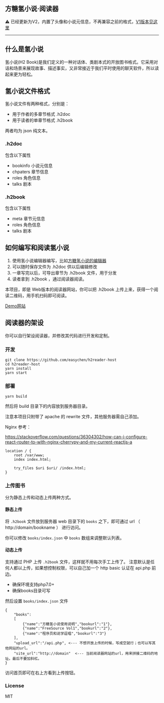 ## 方糖氢小说·阅读器

⚠️ 已经更新为V2，内置了头像和小说元信息，不再兼容之前的格式，[V1版本见这里](https://github.com/easychen/h2webreader/tree/v1)

---
## 什么是氢小说

氢小说(H2 Book)是我们定义的一种对话体、类剧本式的开放图书格式。它采用对话和场景来展现故事、描述事实，又非常接近于我们平时使用的聊天软件，所以读起来更为轻松。

## 氢小说文件格式

氢小说文件有两种格式，分别是：

- 用于作者的多章节格式 .h2doc
- 用于读者的单章节格式 .h2book

两者均为 json 纯文本。

### .h2doc

包含以下属性

- bookinfo 小说元信息
- chpaters 章节信息
- roles 角色信息
- talks 剧本

### .h2book 

包含以下属性

- meta 章节元信息
- roles 角色信息
- talks 剧本

## 如何编写和阅读氢小说

1. 使用氢小说编辑器编写，比如[方糖氢小说的编辑器](https://qing.ftqq.com)
2. 可以随时保存文件为 .h2doc 供以后编辑修改
3. 一章写完以后，可导出章节为 .h2book 文件，用于分发 
4. 读者拿到 .h2book ，通过阅读器阅读。

本项目，即是 Web版本的阅读器网站，你可以把 .h2book 上传上来，获得一个阅读二维码，用手机扫码即可阅读。

[Demo网站](https://du.slidechan.com)

## 阅读器的架设

你可以自行架设阅读器，并修改其代码进行开发和定制。

### 开发

```
git clone https://github.com/easychen/h2reader-host
cd h2reader-host
yarn install
yarn start
```

### 部署

```
yarn build
```

然后将 build 目录下的内容放到服务器目录。

注意本项目只附带了 apache 的 rewrite 文件，其他服务器需自己添加。

Nginx 参考：

https://stackoverflow.com/questions/36304302/how-can-i-configure-react-router-to-with-nginx-cherrypy-and-my-current-reactjs-a
```
location / {
    root /var/www;
    index index.html;

    try_files $uri $uri/ /index.html;
}
```

### 上传图书

分为静态上传和动态上传两种方式。

#### 静态上传

将 `.h2book` 文件放到服务器 web 目录下的 `books` 之下，即可通过 url （ http://domain/bookname ） 进行访问。

你可以修改 `books/index.json` 中 `books` 数组来调整默认列表。


#### 动态上传

支持通过 PHP 上传 `.h2book` 文件，这样就不用每次手工上传了。 注意默认是任何人都以上传，如果想控制权限，可以自己加一个 http basic 认证在 api.php 前边。


- 确保环境支持php7.0+
- 确保books目录可写
  
然后设置 `books/index.json` 文件

```
{
    "books":
    [
        {"name":"方糖氢小说使用说明","bookurl":"1"},
        {"name":"FreeSource Vol1","bookurl":"2"},
        {"name":"程序员和说学逗唱","bookurl":"3"}
    ],
    "upload_url":"/api.php", <--- 不想开放上传的时候，写成空就行；也可以写其他网站的url。
    "site_url":"http://domain"  <--- 当前阅读器网站的url，用来拼接二维码的地址。最后不要加斜杠。
}
```
访问首页即可在右上方看到上传按钮。

### License

MIT 



